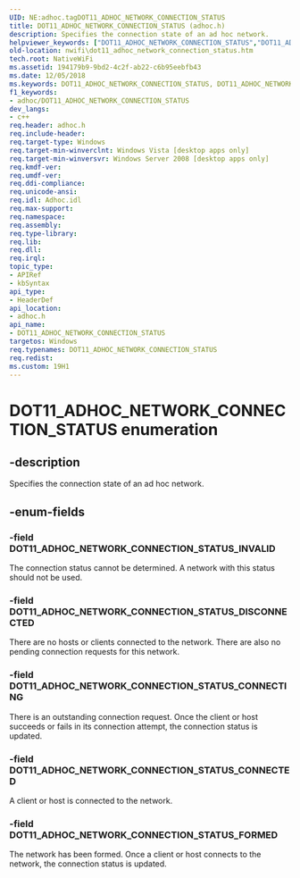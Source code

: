 ```yaml
---
UID: NE:adhoc.tagDOT11_ADHOC_NETWORK_CONNECTION_STATUS
title: DOT11_ADHOC_NETWORK_CONNECTION_STATUS (adhoc.h)
description: Specifies the connection state of an ad hoc network.helpviewer_keywords: ["DOT11_ADHOC_NETWORK_CONNECTION_STATUS","DOT11_ADHOC_NETWORK_CONNECTION_STATUS enumeration [NativeWIFI]","DOT11_ADHOC_NETWORK_CONNECTION_STATUS_CONNECTED","DOT11_ADHOC_NETWORK_CONNECTION_STATUS_CONNECTING","DOT11_ADHOC_NETWORK_CONNECTION_STATUS_DISCONNECTED","DOT11_ADHOC_NETWORK_CONNECTION_STATUS_FORMED","DOT11_ADHOC_NETWORK_CONNECTION_STATUS_INVALID","adhoc/DOT11_ADHOC_NETWORK_CONNECTION_STATUS","adhoc/DOT11_ADHOC_NETWORK_CONNECTION_STATUS_CONNECTED","adhoc/DOT11_ADHOC_NETWORK_CONNECTION_STATUS_CONNECTING","adhoc/DOT11_ADHOC_NETWORK_CONNECTION_STATUS_DISCONNECTED","adhoc/DOT11_ADHOC_NETWORK_CONNECTION_STATUS_FORMED","adhoc/DOT11_ADHOC_NETWORK_CONNECTION_STATUS_INVALID","nwifi.dot11_adhoc_network_connection_status"]
old-location: nwifi\dot11_adhoc_network_connection_status.htm
tech.root: NativeWiFi
ms.assetid: 194179b9-9bd2-4c2f-ab22-c6b95eebfb43
ms.date: 12/05/2018
ms.keywords: DOT11_ADHOC_NETWORK_CONNECTION_STATUS, DOT11_ADHOC_NETWORK_CONNECTION_STATUS enumeration [NativeWIFI], DOT11_ADHOC_NETWORK_CONNECTION_STATUS_CONNECTED, DOT11_ADHOC_NETWORK_CONNECTION_STATUS_CONNECTING, DOT11_ADHOC_NETWORK_CONNECTION_STATUS_DISCONNECTED, DOT11_ADHOC_NETWORK_CONNECTION_STATUS_FORMED, DOT11_ADHOC_NETWORK_CONNECTION_STATUS_INVALID, adhoc/DOT11_ADHOC_NETWORK_CONNECTION_STATUS, adhoc/DOT11_ADHOC_NETWORK_CONNECTION_STATUS_CONNECTED, adhoc/DOT11_ADHOC_NETWORK_CONNECTION_STATUS_CONNECTING, adhoc/DOT11_ADHOC_NETWORK_CONNECTION_STATUS_DISCONNECTED, adhoc/DOT11_ADHOC_NETWORK_CONNECTION_STATUS_FORMED, adhoc/DOT11_ADHOC_NETWORK_CONNECTION_STATUS_INVALID, nwifi.dot11_adhoc_network_connection_status
f1_keywords:
- adhoc/DOT11_ADHOC_NETWORK_CONNECTION_STATUS
dev_langs:
- c++
req.header: adhoc.h
req.include-header: 
req.target-type: Windows
req.target-min-winverclnt: Windows Vista [desktop apps only]
req.target-min-winversvr: Windows Server 2008 [desktop apps only]
req.kmdf-ver: 
req.umdf-ver: 
req.ddi-compliance: 
req.unicode-ansi: 
req.idl: Adhoc.idl
req.max-support: 
req.namespace: 
req.assembly: 
req.type-library: 
req.lib: 
req.dll: 
req.irql: 
topic_type:
- APIRef
- kbSyntax
api_type:
- HeaderDef
api_location:
- adhoc.h
api_name:
- DOT11_ADHOC_NETWORK_CONNECTION_STATUS
targetos: Windows
req.typenames: DOT11_ADHOC_NETWORK_CONNECTION_STATUS
req.redist: 
ms.custom: 19H1
---
```


# DOT11_ADHOC_NETWORK_CONNECTION_STATUS enumeration


## -description


Specifies the connection state of an ad hoc network.


## -enum-fields




### -field DOT11_ADHOC_NETWORK_CONNECTION_STATUS_INVALID

The connection status cannot be determined. A network with this status should not be used.


### -field DOT11_ADHOC_NETWORK_CONNECTION_STATUS_DISCONNECTED

There are no hosts or clients connected to the network. There are also no pending connection requests for this network.


### -field DOT11_ADHOC_NETWORK_CONNECTION_STATUS_CONNECTING

There is an outstanding connection request. Once the client or host succeeds or fails in its connection attempt, the connection status is updated.


### -field DOT11_ADHOC_NETWORK_CONNECTION_STATUS_CONNECTED

A client or host is connected to the network.


### -field DOT11_ADHOC_NETWORK_CONNECTION_STATUS_FORMED

The network has been formed. Once a client or host connects to the network, the connection status is updated.

